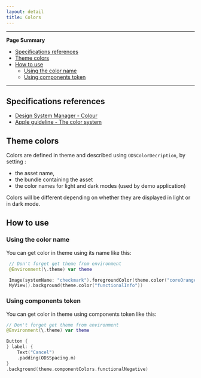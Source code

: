 ```yaml
---
layout: detail
title: Colors
---
```

---

**Page Summary**

* [Specifications references](#specifications-references)
* [Theme colors](#theme-colors)
* [How to use](#how-to-use)
  * [Using the color name](#using-the-color-name)
  * [Using components token](#using-components-token)
---

## Specifications references

- [Design System Manager - Colour](https://system.design.orange.com/0c1af118d/p/73fa17-colour/b/025652)
- [Apple guideline - The color system](https://developer.apple.com/design/human-interface-guidelines/foundations/color)

## Theme colors

Colors are defined in theme and described using `ODSColorDecription`, by setting :
- the asset name, 
- the bundle containing the asset 
- the color names for light and dark modes (used by demo application)

Colors will be different depending on whether they are displayed in light or in dark mode.

## How to use

### Using the color name

You can get color in theme using its name like this:

``` swift
 // Don't forget get theme from environment  
 @Environment(\.theme) var theme

 Image(systemName: "checkmark").foregroundColor(theme.color("coreOrange"))
 MyView().background(theme.color("functionalInfo"))
```

### Using components token

You can get color in theme using components token like this:

``` swift
// Don't forget get theme from environment
@Environment(\.theme) var theme

Button {
} label: {
    Text("Cancel")
    .padding(ODSSpacing.m)
}
.background(theme.componentColors.functionalNegative)
```

